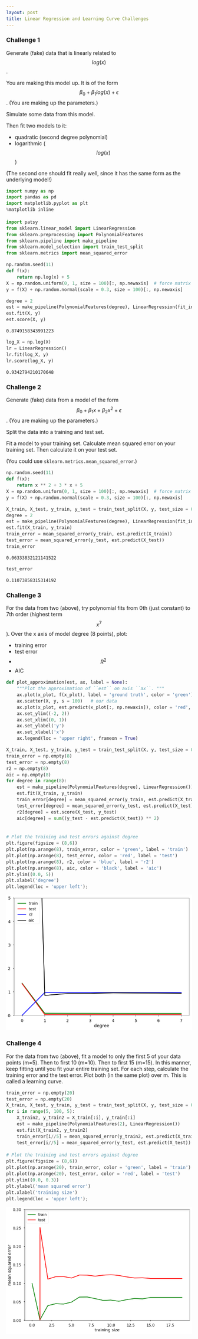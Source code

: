 ```yaml
---
layout: post
title: Linear Regression and Learning Curve Challenges
---
```


### Challenge 1
Generate (fake) data that is linearly related to $$log(x)$$.

You are making this model up. It is of the form $$\beta_{0} + \beta_{1}log(x) + \epsilon$$. (You are making up the parameters.)

Simulate some data from this model.

Then fit two models to it:

* quadratic (second degree polynomial)
* logarithmic ($$log(x)$$)

(The second one should fit really well, since it has the same form as the underlying model!)


```python
import numpy as np
import pandas as pd
import matplotlib.pyplot as plt
%matplotlib inline

import patsy
from sklearn.linear_model import LinearRegression
from sklearn.preprocessing import PolynomialFeatures
from sklearn.pipeline import make_pipeline
from sklearn.model_selection import train_test_split
from sklearn.metrics import mean_squared_error
```


```python
np.random.seed(11)
def f(x):
    return np.log(x) + 5
X = np.random.uniform(0, 1, size = 100)[:, np.newaxis]  # force matrix
y = f(X) + np.random.normal(scale = 0.3, size = 100)[:, np.newaxis]
```


```python
degree = 2
est = make_pipeline(PolynomialFeatures(degree), LinearRegression(fit_intercept = False))
est.fit(X, y)
est.score(X, y)
```




    0.8749158343991223




```python
log_X = np.log(X)
lr = LinearRegression()
lr.fit(log_X, y)
lr.score(log_X, y)
```




    0.9342794210170648



### Challenge 2
Generate (fake) data from a model of the form $$\beta_{0} + \beta_{1}x + \beta_{2} x^2 + \epsilon$$. (You are making up the parameters.)

Split the data into a training and test set.

Fit a model to your training set. Calculate mean squared error on your training set. Then calculate it on your test set.

(You could use `sklearn.metrics.mean_squared_error`.)


```python
np.random.seed(11)
def f(x):
    return x ** 2 + 3 * x + 5
X = np.random.uniform(0, 1, size = 100)[:, np.newaxis]  # force matrix
y = f(X) + np.random.normal(scale = 0.3, size = 100)[:, np.newaxis]
```


```python
X_train, X_test, y_train, y_test = train_test_split(X, y, test_size = 0.25)
degree = 2
est = make_pipeline(PolynomialFeatures(degree), LinearRegression(fit_intercept = False))
est.fit(X_train, y_train)
train_error = mean_squared_error(y_train, est.predict(X_train))
test_error = mean_squared_error(y_test, est.predict(X_test))
train_error
```




    0.06333832121141522




```python
test_error
```




    0.11073858315314192



### Challenge 3
For the data from two (above), try polynomial fits from 0th (just constant) to 7th order (highest term $$x^7$$). Over the x axis of model degree (8 points), plot:

* training error
* test error
* $$R^2$$
* AIC


```python
def plot_approximation(est, ax, label = None):
    """Plot the approximation of ``est`` on axis ``ax``. """
    ax.plot(x_plot, f(x_plot), label = 'ground truth', color = 'green')
    ax.scatter(X, y, s = 100)   # our data
    ax.plot(x_plot, est.predict(x_plot[:, np.newaxis]), color = 'red', label = label)
    ax.set_ylim((-2, 2))
    ax.set_xlim((0, 1))
    ax.set_ylabel('y')
    ax.set_xlabel('x')
    ax.legend(loc = 'upper right', frameon = True)
```


```python
X_train, X_test, y_train, y_test = train_test_split(X, y, test_size = 0.25)
train_error = np.empty(8)
test_error = np.empty(8)
r2 = np.empty(8)
aic = np.empty(8)
for degree in range(8):
    est = make_pipeline(PolynomialFeatures(degree), LinearRegression())
    est.fit(X_train, y_train)
    train_error[degree] = mean_squared_error(y_train, est.predict(X_train))
    test_error[degree] = mean_squared_error(y_test, est.predict(X_test))
    r2[degree] = est.score(X_test, y_test)
    aic[degree] = sum((y_test - est.predict(X_test)) ** 2)


# Plot the training and test errors against degree
plt.figure(figsize = (8,6))
plt.plot(np.arange(8), train_error, color = 'green', label = 'train')
plt.plot(np.arange(8), test_error, color = 'red', label = 'test')
plt.plot(np.arange(8), r2, color = 'blue', label = 'r2')
plt.plot(np.arange(8), aic, color = 'black', label = 'aic')
plt.ylim((0.0, 5))
plt.xlabel('degree')
plt.legend(loc = 'upper left');
```


![png](/images/LearningCurve_files/LearningCurve_13_0.png)


### Challenge 4
For the data from two (above), fit a model to only the first 5 of your data points (m=5). Then to first 10 (m=10). Then to first 15 (m=15). In this manner, keep fitting until you fit your entire training set. For each step, calculate the training error and the test error. Plot both (in the same plot) over m. This is called a learning curve.


```python
train_error = np.empty(20)
test_error = np.empty(20)
X_train, X_test, y_train, y_test = train_test_split(X, y, test_size = 0.25)
for i in range(5, 100, 5):
    X_train2, y_train2 = X_train[:i], y_train[:i]
    est = make_pipeline(PolynomialFeatures(2), LinearRegression())
    est.fit(X_train2, y_train2)
    train_error[i//5] = mean_squared_error(y_train2, est.predict(X_train2))
    test_error[i//5] = mean_squared_error(y_test, est.predict(X_test))

# Plot the training and test errors against degree
plt.figure(figsize = (8,6))
plt.plot(np.arange(20), train_error, color = 'green', label = 'train')
plt.plot(np.arange(20), test_error, color = 'red', label = 'test')
plt.ylim((0.0, 0.3))
plt.ylabel('mean squared error')
plt.xlabel('training size')
plt.legend(loc = 'upper left');
```


![png](/images/LearningCurve_files/LearningCurve_15_0.png)
